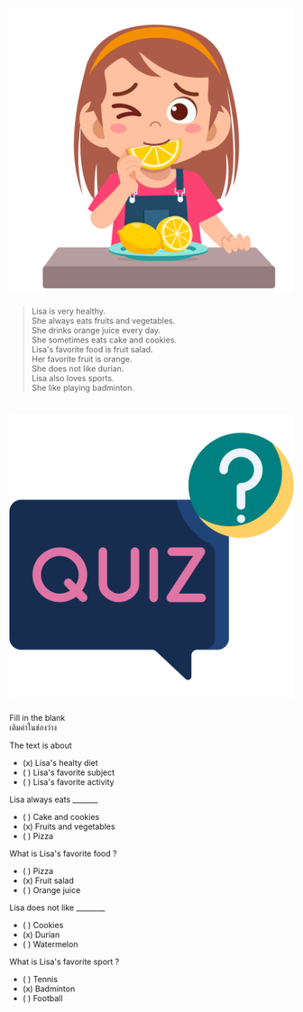 
# ![](/media/img/lessons__lisadiet.svg) 

> Lisa is very healthy.  
> She always eats fruits and vegetables.  
> She drinks orange juice every day.  
> She sometimes eats cake and cookies.  
> Lisa's favorite food is fruit salad.  
> Her favorite fruit is orange.  
> She does not like durian.  
> Lisa also loves sports.  
> She like playing badminton.  


# ![icon](/media/icons/quiz.svg) 

<div class="title">Fill in the blank</div><div class="desc">เติมคำในช่องว่าง</div>

The text is about
 - (x) Lisa's healty diet
 - ( ) Lisa's favorite subject
 - ( ) Lisa's favorite activity

Lisa always eats _______
 - ( ) Cake and cookies
 - (x) Fruits and vegetables
 - ( ) Pizza

What is Lisa's favorite food ?
 - ( ) Pizza
 - (x) Fruit salad
 - ( ) Orange juice

Lisa does not like ________
 - ( ) Cookies
 - (x) Durian
 - ( ) Watermelon

What is Lisa's favorite sport ?
 - ( ) Tennis
 - (x) Badminton
 - ( ) Football 
